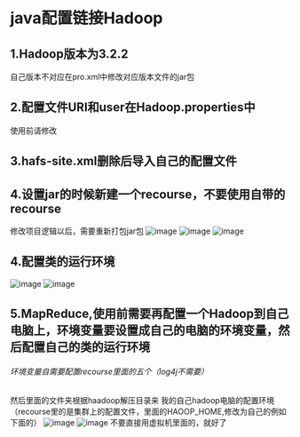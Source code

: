 # java配置链接Hadoop

## 1.Hadoop版本为3.2.2

自己版本不对应在pro.xml中修改对应版本文件的jar包

## 2.配置文件URI和user在Hadoop.properties中

使用前请修改

## 3.hafs-site.xml删除后导入自己的配置文件

## 4.设置jar的时候新建一个recourse，不要使用自带的recourse
修改项目逻辑以后，需要重新打包jar包
![image](https://z3.ax1x.com/2021/11/11/I0HEv9.png)
![image](https://z3.ax1x.com/2021/11/11/I0HZuR.png)
![image](https://z3.ax1x.com/2021/11/11/I0Hk34.png)

## 4.配置类的运行环境
![image](https://z3.ax1x.com/2021/11/11/I0HAgJ.png)
![image](https://z3.ax1x.com/2021/11/11/I0HeD1.png)
## 5.MapReduce,使用前需要再配置一个Hadoop到自己电脑上，环境变量要设置成自己的电脑的环境变量，然后配置自己的类的运行环境

###### 环境变量自需要配置recourse里面的五个（log4j不需要）
然后里面的文件夹根据haadoop解压目录来
我的自己hadoop电脑的配置环境（recourse里的是集群上的配置文件，里面的HAOOP_HOME,修改为自己的例如下面的）
![image](https://z3.ax1x.com/2021/11/11/I0bsJO.png)
![image](https://z3.ax1x.com/2021/11/11/I0bvT0.png)
不要直接用虚拟机里面的，就好了



